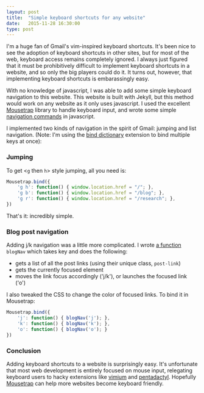 ```yaml
---
layout: post
title:  "Simple keyboard shortcuts for any website"
date:   2015-11-28 16:30:00
type: post
---
```

I'm a huge fan of Gmail's vim-inspired keyboard shortcuts.
It's been nice to see the adoption of keyboard shortcuts in other sites, but for most of the web, keyboard access remains completely ignored.
I always just figured that it must be prohibitively difficult to implement keyboard shortcuts in a website, and so only the big players could do it.
It turns out, however, that implementing keyboard shortcuts is embarassingly easy.

With no knowledge of javascript, I was able to add some simple keyboard navigation to this website.
This website is built with Jekyll, but this method would work on any website as it only uses javascript.
I used the excellent [Mousetrap](https://craig.is/killing/mice) library to handle keyboard input, and wrote some simple [navigation commands](https://github.com/tobanw/tobanw.github.io/blob/master/assets/scripts/keyboard.js) in javascript.

I implemented two kinds of navigation in the spirit of Gmail: jumping and list navigation.
(Note: I'm using the [bind dictionary](https://github.com/ccampbell/mousetrap/tree/master/plugins/bind-dictionary) extension to bind multiple keys at once):

### Jumping
To get <`g` then `h`> style jumping, all you need is:

```javascript
Mousetrap.bind({
	'g h': function() {	window.location.href = "/"; },
	'g b': function() {	window.location.href = "/blog"; },
	'g r': function() {	window.location.href = "/research"; },
})
```

That's it: incredibly simple.

### Blog post navigation
Adding j/k navigation was a little more complicated.
I wrote [a function](https://github.com/tobanw/tobanw.github.io/blob/master/assets/scripts/keyboard.js) `blogNav` which takes key and does the following:

- gets a list of all the post links (using their unique class, `post-link`)
- gets the currently focused element
- moves the link focus accordingly ('j/k'), or launches the focused link ('o')

I also tweaked the CSS to change the color of focused links. 
To bind it in Mousetrap:

```javascript
Mousetrap.bind({
	'j': function() { blogNav('j'); },
	'k': function() { blogNav('k'); },
	'o': function() { blogNav('o'); }
})
```

### Conclusion
Adding keyboard shortcuts to a website is surprisingly easy.
It's unfortunate that most web development is entirely focused on mouse input, relegating keyboard users to hacky extensions like [vimium](https://vimium.github.io/) and [pentadactyl](http://5digits.org/pentadactyl/).
Hopefully [Mousetrap](https://craig.is/killing/mice) can help more websites become keyboard friendly.
